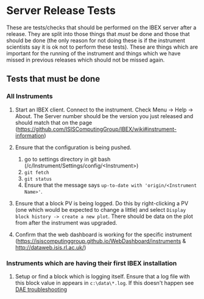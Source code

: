 # Server Release Tests

These are tests/checks that should be performed on the IBEX server after a release. They are split into those things that *must* be done and those that should be done (the only reason for not doing these is if the instrument scientists say it is ok not to perform these tests). These are things which are important for the running of the instrument and things which we have missed in previous releases which should not be missed again.

## Tests that must be done

### All Instruments

1. Start an IBEX client. Connect to the instrument. Check Menu -> Help -> About. The Server number should be the version you just released and should match that on the page (https://github.com/ISISComputingGroup/IBEX/wiki#instrument-information)

1. Ensure that the configuration is being pushed. 
    1. go to settings directory in git bash (/c/Instrument/Settings/config/\<Instrument\>)
    1. `git fetch`
    1. `git status`
    1. Ensure that the message says `up-to-date with 'origin/<Instrument Name>'`.
1. Ensure that a block PV is being logged. Do this by right-clicking a PV (one which would be expected to change a little) and select `Display block history -> create a new plot`. There should be data on the plot from after the instrument was upgraded.
1. Confirm that the web dashboard is working for the specific instrument (https://isiscomputinggroup.github.io/WebDashboard/instruments & http://dataweb.isis.rl.ac.uk/)

### Instruments which are having their first IBEX installation
1. Setup or find a block which is logging itself. Ensure that a log file with this block value in appears in `c:\data\*.log`. If this doesn't happen see [DAE troubleshooting](/specific_iocs/dae/DAE-Trouble-Shooting)
